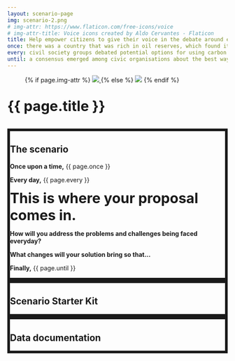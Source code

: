 ```yaml
---
layout: scenario-page
img: scenario-2.png
# img-attr: https://www.flaticon.com/free-icons/voice
# img-attr-title: Voice icons created by Aldo Cervantes - Flaticon
title: Help empower citizens to give their voice in the debate around energy transition.
once: there was a country that was rich in oil reserves, which found itself over time in a situation where many aspects of the country had become dependent on income from the oil industry&#58; jobs, subsidies, public benefits, local government budgets etc. Civil society groups had been campaigning for years to transition away from the country’s reliance on fossil fuels, including through calls for carbon pricing. But there was no easy answer as to how that transition should happen, and how to do it fairly. 
every: civil society groups debated potential options for using carbon pricing to incentivise a shift away from fossil fuels but were aware that citizens would have to be consulted to ensure that their concerns were heard. Specifically, the idea of using carbon pricing to generate revenue that could be invested in the transition was something that needed to be discussed with the communities most dependent on oil resources. But community meetings were not enough&#58; they wanted a tool that would allow any citizen, regardless of their skill level, to understand the impact of different carbon pricing scenarios and how the revenue generated could be spent. 
until: a consensus emerged among civic organisations about the best way to communicate the need for the energy transition and the scenarios that would appear the fairest to the local communities most impacted by it.
---
```


<section class="d-flex flex-wrap justify-content-between align-items-center" id="intro">
    <div class="col-md-3 col-lg-2">
    <figure>
        {% if page.img-attr %}
        <a href="{{ page.img-attr }}" target="_blank" title="{{ page.img-attr-title }}">
            <img class="img-fluid" src="{{ site.baseurl }}/assets/img/scenarios/{{ page.img }}">
        </a>
        {% else %}
        <img class="img-fluid" src="{{ site.baseurl }}/assets/img/scenarios/{{ page.img }}">
        {% endif %}
    </figure>
    </div>
    <div class="col-md-9 col-lg-10">
        <p style="font-size: xx-large"><strong class="color-primary-1 mt-4">{{ page.title }}</strong></p>
    </div>
</section>

<section class="color-primary-2 rounded px-4 pt-2 pb-4 my-4" style="border: 6px solid" id="scenario">

<h1 class="color-primary-2">The scenario</h1>

<p><strong>Once upon a time,</strong> {{ page.once }}</p>
<p><strong>Every day,</strong> {{ page.every }}</p>
<p><strong class="color-primary-1" style="font-size: xx-large">This is where your proposal comes in.</strong></p>

<p><strong class="color-primary-1">How will you address the problems and challenges being faced everyday?</strong></p>
<p><strong class="color-primary-1">What changes will your solution bring so that...</strong></p>

<p><strong>Finally,</strong> {{ page.until }}</p>

</section>

<section class="color-primary-3 rounded px-4 pt-2 pb-4 my-4" style="border: 6px solid" id="starter-kit">

<h1 class="color-primary-3">Scenario Starter Kit</h1>

</section>

<section class="color-primary-4 rounded px-4 pt-2 pb-4 my-4" style="border: 6px solid" id="data-documentation">

<h1 class="color-primary-4">Data documentation</h1>

</section>
